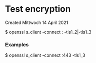 # Test encryption
Created Mittwoch 14 April 2021

$ openssl s_client -connect <URL without protocaol>:<Port> -tls1_2|-tls1_3

### Examples
$ openssl s_client -connect <Service name FQDN>:443 -tls1_3

